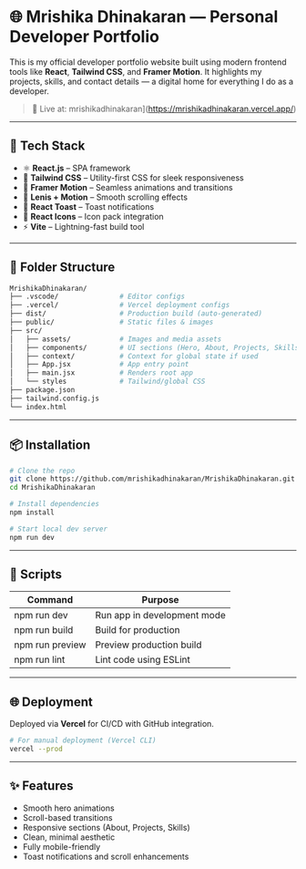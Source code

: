 # 🌐 Mrishika Dhinakaran — Personal Developer Portfolio

This is my official developer portfolio website built using modern frontend tools like **React**, **Tailwind CSS**, and **Framer Motion**. It highlights my projects, skills, and contact details — a digital home for everything I do as a developer.

> 🔴 Live at: mrishikadhinakaran](https://mrishikadhinakaran.vercel.app/)

---

## 🚀 Tech Stack

* ⚛️ **React.js** – SPA framework
* 🎨 **Tailwind CSS** – Utility-first CSS for sleek responsiveness
* 🧠 **Framer Motion** – Seamless animations and transitions
* 🔁 **Lenis + Motion** – Smooth scrolling effects
* 🍞 **React Toast** – Toast notifications
* 🎯 **React Icons** – Icon pack integration
* ⚡ **Vite** – Lightning-fast build tool

---

## 📁 Folder Structure

```bash
MrishikaDhinakaran/
├── .vscode/               # Editor configs
├── .vercel/               # Vercel deployment configs
├── dist/                  # Production build (auto-generated)
├── public/                # Static files & images
├── src/
│   ├── assets/            # Images and media assets
│   ├── components/        # UI sections (Hero, About, Projects, Skills, etc.)
│   ├── context/           # Context for global state if used
│   ├── App.jsx            # App entry point
│   ├── main.jsx           # Renders root app
│   └── styles             # Tailwind/global CSS
├── package.json
├── tailwind.config.js
└── index.html
```

---

## 📦 Installation

```bash
# Clone the repo
git clone https://github.com/mrishikadhinakaran/MrishikaDhinakaran.git
cd MrishikaDhinakaran

# Install dependencies
npm install

# Start local dev server
npm run dev
```

---

## 🧪 Scripts

| Command         | Purpose                     |
| --------------- | --------------------------- |
| npm run dev     | Run app in development mode |
| npm run build   | Build for production        |
| npm run preview | Preview production build    |
| npm run lint    | Lint code using ESLint      |

---

## 🌐 Deployment

Deployed via **Vercel** for CI/CD with GitHub integration.

```bash
# For manual deployment (Vercel CLI)
vercel --prod
```

---

## ✨ Features

* Smooth hero animations
* Scroll-based transitions
* Responsive sections (About, Projects, Skills)
* Clean, minimal aesthetic
* Fully mobile-friendly
* Toast notifications and scroll enhancements
